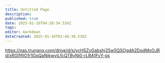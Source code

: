 ```yaml
---
title: Untitled Page
description: 
published: true
date: 2025-01-16T04:28:34.526Z
tags: 
editor: markdown
dateCreated: 2025-01-16T03:48:30.516Z
---
```


https://nas.trungnq.com/drive/d/s/ycHSZvGabshj25w5QSOgdA2DodMxOJRd/xRGl1fjlO1r1GqQaNjkwvjLfcQTByNi0-rLBA1FvY-gs

